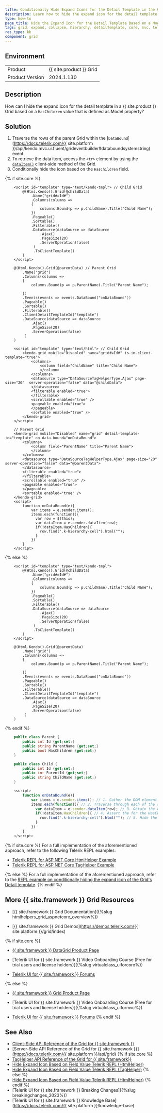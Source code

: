 ```yaml
---
title: Conditionally Hide Expand Icons for the Detail Template in the Grid
description: Learn how to hide the expand icon for the detail template in a {{ site.product }} Grid based on a Model value.
type: how-to
page_title: Hide the Expand Icon for the Detail Template Based on a Model Value - {{ site.product }} Data Grid
tags: grid, expand, collapse, hierarchy, detailTemplate, core, mvc, telerik, hierarchy, icon
res_type: kb
component: grid
---
```


## Environment

<table>
 <tr>
  <td>Product</td>
  <td>{{ site.product }} Grid</td> 
 </tr>
 <tr>
  <td>Product Version</td>
  <td>2024.1.130</td>
 </tr>
</table>

## Description

How can I hide the expand icon for the detail template in a {{ site.product }} Grid based on a `HasChildren` value that is defined as Model property?

## Solution

1. Traverse the rows of the parent Grid within the [`DataBound`](https://docs.telerik.com/{{ site.platform }}/api/kendo.mvc.ui.fluent/grideventbuilder#databoundsystemstring) event.
1. To retrieve the data item, access the `<tr>` element by using the [`dataItem()`](https://docs.telerik.com/kendo-ui/api/javascript/ui/grid/methods/dataitem) client-side method of the Grid.
1. Conditionally hide the icon based on the `HasChildren` field.


{% if site.core %}
```HtmlHelper
    <script id="template" type="text/kendo-tmpl"> // Child Grid
        @(Html.Kendo().Grid(@childData)
            .Name("grid#=Id#")
            .Columns(columns =>
            {
                columns.Bound(p => p.ChildName).Title("Child Name");
            })
            .Pageable()
            .Sortable()
            .Filterable()    
            .DataSource(dataSource => dataSource        
                .Ajax()
                .PageSize(20)
                .ServerOperation(false)        
             )
             .ToClientTemplate()
        )
    </script>

    @(Html.Kendo().Grid(@parentData) // Parent Grid
        .Name("grid")
        .Columns(columns =>
        {
            columns.Bound(p => p.ParentName).Title("Parent Name");

        })
        .Events(events => events.DataBound("onDataBound"))
        .Pageable()
        .Sortable()
        .Filterable()    
        .ClientDetailTemplateId("template")
        .DataSource(dataSource => dataSource        
            .Ajax()
            .PageSize(20)
            .ServerOperation(false)        
         )
    )
```
```TagHelper
    <script id="template" type="text/html"> // Child Grid
        <kendo-grid mobile="Disabled" name="grid#=Id#" is-in-client-template="true">
            <columns>
                <column field="ChildName" title="Child Name">
                </column>
            </columns>
            <datasource type="DataSourceTagHelperType.Ajax" page-size="20"  server-operation="false" data="@childData">
            </datasource>
            <filterable enabled="true">
            </filterable>
            <scrollable enabled="true" />
            <pageable enabled="true">
            </pageable>
            <sortable enabled="true" />
        </kendo-grid>
    </script>

    // Parent Grid
    <kendo-grid mobile="Disabled" name="grid" detail-template-id="template" on-data-bound="onDataBound">
        <columns>
            <column field="ParentName" title="Parent Name">
            </column>
        </columns>
        <datasource type="DataSourceTagHelperType.Ajax" page-size="20"  server-operation="false" data="@parentData">
        </datasource>
        <filterable enabled="true">
        </filterable>
        <scrollable enabled="true" />
        <pageable enabled="true">
        </pageable>
        <sortable enabled="true" />
    </kendo-grid>
    <script>
        function onDataBound(e){
            var items = e.sender.items();
            items.each(function(){
              var row = $(this);
              var dataItem = e.sender.dataItem(row);
              if(!dataItem.HasChildren){
                row.find(".k-hierarchy-cell").html("");
              }
            })
        }
    </script>    
```
{% else %}
```Index.cshtml
    <script id="template" type="text/kendo-tmpl">
        @(Html.Kendo().Grid(@childData)
            .Name("grid#=Id#")
            .Columns(columns =>
            {
                columns.Bound(p => p.ChildName).Title("Child Name");
            })
            .Pageable()
            .Sortable()
            .Filterable()    
            .DataSource(dataSource => dataSource        
                .Ajax()
                .PageSize(20)
                .ServerOperation(false)        
             )
             .ToClientTemplate()
        )
    </script>

    @(Html.Kendo().Grid(@parentData)
        .Name("grid")
        .Columns(columns =>
        {
            columns.Bound(p => p.ParentName).Title("Parent Name");

        })
        .Events(events => events.DataBound("onDataBound"))
        .Pageable()
        .Sortable()
        .Filterable()    
        .ClientDetailTemplateId("template")
        .DataSource(dataSource => dataSource        
            .Ajax()
            .PageSize(20)
            .ServerOperation(false)        
         )
    )
```
{% endif %}

```Parent.cs
    public class Parent {
        public int Id {get;set;}
        public string ParentName {get;set;}
        public bool HasChildren {get;set;}
    }
```
```Child.cs
    public class Child {
        public int Id {get;set;}
        public int ParentId {get;set;}
        public string ChildName {get;set;}
    }
```
```Script.js
    <script>
        function onDataBound(e){
            var items = e.sender.items(); // 1. Gather the DOM element representations of the rows.
            items.each(function(){ // 2. Traverse through each of the rows.
              var dataItem = e.sender.dataItem(row); // 3. Obtain the dataItem counter-part of the row.
              if(!dataItem.HasChildren){ // 4. Assert the for the HasChildren field.
                row.find(".k-hierarchy-cell").html(""); // 5. Hide the expand icon.
              }
            })
        }
    </script> 
```

{% if site.core %}
For a full implementation of the aforementioned approach, refer to the following Telerik REPL examples:

* [Telerik REPL for ASP.NET Core HtmlHelper Example](https://netcorerepl.telerik.com/woORlIlT18ecGZdO25)
* [Telerik REPL for ASP.NET Core TagHelper Example](https://netcorerepl.telerik.com/cIuHPyvf23equNJZ11)

{% else %}
For a full implementation of the aforementioned approach, refer to the [REPL example on conditionally hiding the expand icon of the Grid's Detail template](https://netcorerepl.telerik.com/woORlIlT18ecGZdO25).
{% endif %}

## More {{ site.framework }} Grid Resources

* [{{ site.framework }} Grid Documentation]({%slug htmlhelpers_grid_aspnetcore_overview%})

* [{{ site.framework }} Grid Demos](https://demos.telerik.com/{{ site.platform }}/grid/index)

{% if site.core %}
* [{{ site.framework }} DataGrid Product Page](https://www.telerik.com/aspnet-core-ui/grid)

* [Telerik UI for {{ site.framework }} Video Onboarding Course (Free for trial users and license holders)]({%slug virtualclass_uiforcore%})

* [Telerik UI for {{ site.framework }} Forums](https://www.telerik.com/forums/aspnet-core-ui)

{% else %}
* [{{ site.framework }} Grid Product Page](https://www.telerik.com/aspnet-mvc/grid)

* [Telerik UI for {{ site.framework }} Video Onboarding Course (Free for trial users and license holders)]({%slug virtualclass_uiformvc%})

* [Telerik UI for {{ site.framework }} Forums](https://www.telerik.com/forums/aspnet-mvc)
{% endif %}
## See Also
* [Client-Side API Reference of the Grid for {{ site.framework }}](https://docs.telerik.com/kendo-ui/api/javascript/ui/grid)
* [Server-Side API Reference of the Grid for {{ site.framework }}](https://docs.telerik.com/{{ site.platform }}/api/grid)
{% if site.core %}
* [TagHelper API Reference of the Grid for {{ site.framework}}](https://docs.telerik.com/aspnet-core/api/taghelpers/grid)
* [Hide Expand Icon Based on Field Value Telerik REPL (HtmlHelper)](https://netcorerepl.telerik.com/woORlIlT18ecGZdO25)
* [Hide Expand Icon Based on Field Value Telerik REPL (TagHelper)](https://netcorerepl.telerik.com/cIuHPyvf23equNJZ11)
{% else %}
* [Hide Expand Icon Based on Field Value Telerik REPL (HtmlHelper)](https://netcorerepl.telerik.com/woORlIlT18ecGZdO25)
{% endif %}
* [Telerik UI for {{ site.framework }} Breaking Changes]({%slug breakingchanges_2023%})
* [Telerik UI for {{ site.framework }} Knowledge Base](https://docs.telerik.com/{{ site.platform }}/knowledge-base)